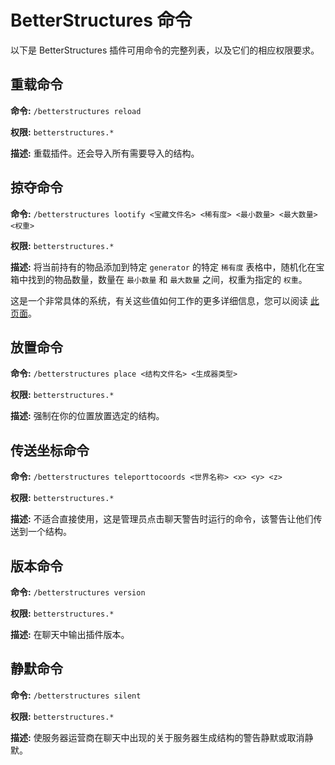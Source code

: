 # BetterStructures 命令

以下是 BetterStructures 插件可用命令的完整列表，以及它们的相应权限要求。

## 重载命令

**命令:** `/betterstructures reload`

**权限:** `betterstructures.*`

**描述:** 重载插件。还会导入所有需要导入的结构。

## 掠夺命令

**命令:** `/betterstructures lootify <宝藏文件名> <稀有度> <最小数量> <最大数量> <权重>`

**权限:** `betterstructures.*`

**描述:** 将当前持有的物品添加到特定 `generator` 的特定 `稀有度` 表格中，随机化在宝箱中找到的物品数量，数量在 `最小数量` 和 `最大数量` 之间，权重为指定的 `权重`。

这是一个非常具体的系统，有关这些值如何工作的更多详细信息，您可以阅读 [此页面]($language$/betterstructures/creating_structures.md)。

## 放置命令

**命令:** `/betterstructures place <结构文件名> <生成器类型>`

**权限:** `betterstructures.*`

**描述:** 强制在你的位置放置选定的结构。

## 传送坐标命令

**命令:** `/betterstructures teleporttocoords <世界名称> <x> <y> <z>`

**权限:** `betterstructures.*`

**描述:** 不适合直接使用，这是管理员点击聊天警告时运行的命令，该警告让他们传送到一个结构。

## 版本命令

**命令:** `/betterstructures version`

**权限:** `betterstructures.*`

**描述:** 在聊天中输出插件版本。

## 静默命令

**命令:** `/betterstructures silent`

**权限:** `betterstructures.*`

**描述:** 使服务器运营商在聊天中出现的关于服务器生成结构的警告静默或取消静默。
